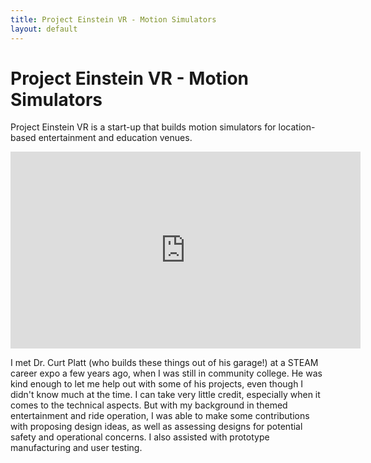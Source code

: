 ```yaml
---
title: Project Einstein VR - Motion Simulators
layout: default
---
```

# Project Einstein VR - Motion Simulators #

Project Einstein VR is a start-up that builds motion simulators for location-based entertainment and education venues. 

<iframe width="560" height="315" src="https://www.youtube.com/embed/VBznzFzAyjo" title="YouTube video player" frameborder="0" allow="accelerometer; autoplay; clipboard-write; encrypted-media; gyroscope; picture-in-picture" allowfullscreen></iframe>

I met Dr. Curt Platt (who builds these things out of his garage!) at a STEAM career expo a few years ago, when I was still in community college. He was kind enough to let me help out with some of his projects, even though I didn't know much at the time. I can take very little credit, especially when it comes to the technical aspects. But with my background in themed entertainment and ride operation, I was able to make some contributions with proposing design ideas, as well as assessing designs for potential safety and operational concerns. I also assisted with prototype manufacturing and user testing.
